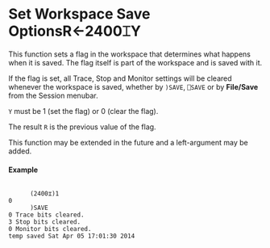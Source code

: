 




<h1 class="heading"><span class="name">Set Workspace Save Options</span><span class="command">R←2400⌶Y</span></h1>

This function sets a flag in the workspace that determines what happens when it is saved. The flag itself is part of the workspace and is saved with it.


If the flag is set, all Trace, Stop and Monitor settings will be cleared whenever the workspace is saved, whether by `)SAVE`, `⎕SAVE` or by **File/Save** from the Session menubar.


`Y` must be 1 (set the flag) or 0 (clear the flag).


The result `R` is the previous value of the flag.


This function may be extended in the future and a left-argument may be added.

#### Example
```apl

      (2400⌶)1
0
      )SAVE
0 Trace bits cleared.
3 Stop bits cleared.
0 Monitor bits cleared.
temp saved Sat Apr 05 17:01:30 2014

```



